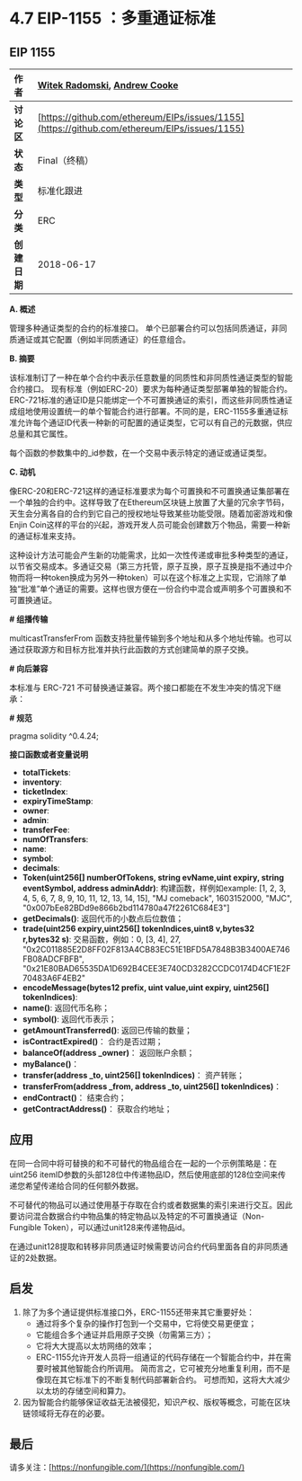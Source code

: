 # 4.7 EIP-1155 ：多重通证标准

## EIP 1155

| **作者** | [Witek Radomski](mailto:witek@enjin.com), [Andrew Cooke](mailto:andrew@enjin.com) |
| :--- | :--- |
| **讨论区** | [https://github.com/ethereum/EIPs/issues/1155](https://github.com/ethereum/EIPs/issues/1155) |
| **状态** | Final（终稿） |
| **类型** | 标准化跟进 |
| **分类** | ERC |
| **创建日期** | 2018-06-17 |

**A. 概述**

管理多种通证类型的合约的标准接口。 单个已部署合约可以包括同质通证，非同质通证或其它配置（例如半同质通证）的任意组合。

**B. 摘要**

该标准制订了一种在单个合约中表示任意数量的同质性和非同质性通证类型的智能合约接口。 现有标准（例如ERC-20）要求为每种通证类型部署单独的智能合约。ERC-721标准的通证ID是只能绑定一个不可置换通证的索引，而这些非同质性通证成组地使用设置统一的单个智能合约进行部署。不同的是，ERC-1155多重通证标准允许每个通证ID代表一种新的可配置的通证类型，它可以有自己的元数据，供应总量和其它属性。

每个函数的参数集中的\_id参数，在一个交易中表示特定的通证或通证类型。

**C. 动机**

像ERC-20和ERC-721这样的通证标准要求为每个可置换和不可置换通证集部署在一个单独的合约中。这样导致了在Ethereum区块链上放置了大量的冗余字节码，天生会分离各自的合约到它自己的授权地址导致某些功能受限。随着加密游戏和像Enjin Coin这样的平台的兴起，游戏开发人员可能会创建数万个物品，需要一种新的通证标准来支持。

这种设计方法可能会产生新的功能需求，比如一次性传递或审批多种类型的通证，以节省交易成本。多通证交易（第三方托管，原子互换，原子互换是指不通过中介物而将一种token换成为另外一种token）可以在这个标准之上实现，它消除了单独“批准”单个通证的需要。这样也很方便在一份合约中混合或声明多个可置换和不可置换通证。

**\# 组播传输**

multicastTransferFrom 函数支持批量传输到多个地址和从多个地址传输。也可以通过获取源方和目标方批准并执行此函数的方式创建简单的原子交换。

**\# 向后兼容**

本标准与 ERC-721 不可替换通证兼容。两个接口都能在不发生冲突的情况下继承：

**\# 规范**

pragma solidity ^0.4.24;

**接口函数或者变量说明**

* **totalTickets**:
* **inventory**:
* **ticketIndex**:
* **expiryTimeStamp**:
* **owner**:
* **admin**:
* **transferFee**:
* **numOfTransfers**:
* **name**:
* **symbol**:
* **decimals**:
* **Token\(uint256\[\] numberOfTokens, string evName,uint expiry, string eventSymbol, address adminAddr\)**: 构建函数，样例如example: \[1, 2, 3, 4, 5, 6, 7, 8, 9, 10, 11, 12, 13, 14, 15\], "MJ comeback", 1603152000, "MJC", "0x007bEe82BDd9e866b2bd114780a47f2261C684E3"\]
* **getDecimals\(\)**: 返回代币的小数点后位数值；
* **trade\(uint256 expiry,uint256\[\] tokenIndices,uint8 v,bytes32 r,bytes32 s\)**: 交易函数，例如：0, \[3, 4\], 27, "0x2C011885E2D8FF02F813A4CB83EC51E1BFD5A7848B3B3400AE746FB08ADCFBFB", "0x21E80BAD65535DA1D692B4CEE3E740CD3282CCDC0174D4CF1E2F70483A6F4EB2"
* **encodeMessage\(bytes12 prefix, uint value,uint expiry, uint256\[\] tokenIndices\)**:
* **name\(\)**: 返回代币名称；
* **symbol\(\)**: 返回代币表示；
* **getAmountTransferred\(\)**: 返回已传输的数量；
* **isContractExpired\(\)**： 合约是否过期；
* **balanceOf\(address \_owner\)**： 返回账户余额；
* **myBalance\(\)**：
* **transfer\(address \_to, uint256\[\] tokenIndices\)**： 资产转账；
* **transferFrom\(address \_from, address \_to, uint256\[\] tokenIndices\)**：
* **endContract\(\)**： 结束合约；
* **getContractAddress\(\)**： 获取合约地址；

## 应用

在同一合同中将可替换的和不可替代的物品组合在一起的一个示例策略是：在uint256 itemID参数的头部128位中传递物品ID，然后使用底部的128位空间来传递您希望传递给合同的任何额外数据。

不可替代的物品可以通过使用基于存取在合约或者数据集的索引来进行交互。因此要访问混合数据合约中物品集的特定物品以及特定的不可置换通证（Non-Fungible Token），可以通过unit128来传递物品id。

在通过unit128提取和转移非同质通证时候需要访问合约代码里面各自的非同质通证的2处数据。

## 启发

1. 除了为多个通证提供标准接口外，ERC-1155还带来其它重要好处：
   * 通过将多个复杂的操作打包到一个交易中，它将使交易更便宜；
   * 它能组合多个通证并启用原子交换（勿需第三方）；
   * 它将大大提高以太坊网络的效率；
   * ERC-1155允许开发人员将一组通证的代码存储在一个智能合约中，并在需要时被其他智能合约所调用。 简而言之，它可被充分地重复利用，而不是像现在其它标准下的不断复制代码部署新合约。 可想而知，这将大大减少以太坊的存储空间和算力。 
2. 因为智能合约能够保证收益无法被侵犯，知识产权、版权等概念，可能在区块链领域将无存在的必要。

## 最后

请多关注：[https://nonfungible.com/](https://nonfungible.com/)

